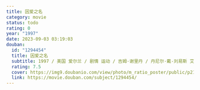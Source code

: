 ```yaml
---
title: 因爱之名
category: movie
status: todo
rating: 0
year: "1997"
date: 2023-09-03 03:19:03
douban:
  id: "1294454"
  title: 因爱之名
  subtitle: 1997 / 美国 爱尔兰 / 剧情 运动 / 吉姆·谢里丹 / 丹尼尔·戴-刘易斯 艾米丽·沃森
  rating: 7.5
  cover: https://img9.doubanio.com/view/photo/m_ratio_poster/public/p2169123684.jpg
  link: https://movie.douban.com/subject/1294454/
---
```


